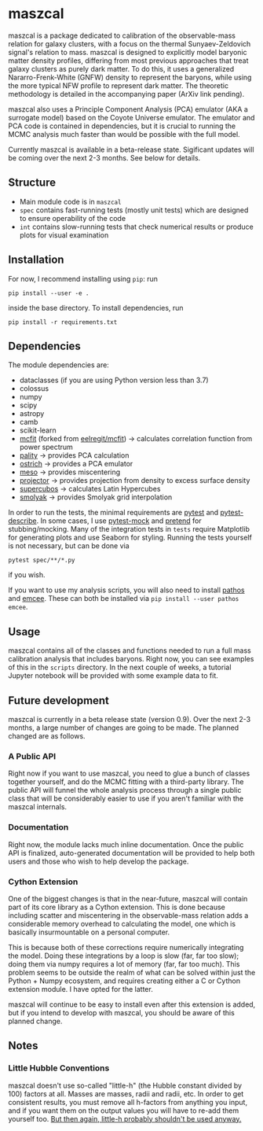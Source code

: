 # maszcal
maszcal is a package dedicated to calibration of the observable-mass relation for galaxy clusters, with a focus on the thermal Sunyaev-Zeldovich signal's relation to mass. maszcal is designed to explicitly model baryonic matter density profiles, differing from most previous approaches that treat galaxy clusters as purely dark matter. To do this, it uses a generalized Nararro-Frenk-White (GNFW) density to represent the baryons, while using the more typical NFW profile to represent dark matter. The theoretic methodology is detailed in the accompanying paper (ArXiv link pending).

maszcal also uses a Principle Component Analysis (PCA) emulator (AKA a surrogate model) based on the Coyote Universe emulator. The emulator and PCA code is contained in dependencies, but it is crucial to running the MCMC analysis much faster than would be possible with the full model.

Currently maszcal is available in a beta-release state. Sigificant updates will be coming over the next 2-3 months. See below for details.

## Structure
- Main module code is in `maszcal`
- `spec` contains fast-running tests (mostly unit tests) which are designed to ensure operability of the code
- `int` contains slow-running tests that check numerical results or produce plots for visual examination

## Installation
For now, I recommend installing using `pip`: run
```
pip install --user -e .
```
inside the base directory. To install dependencies, run
```
pip install -r requirements.txt
```

## Dependencies
The module dependencies are:
- dataclasses (if you are using Python version less than 3.7)
- colossus
- numpy
- scipy
- astropy
- camb
- scikit-learn
- [mcfit](https://github.com/dylancromer/mcfit) (forked from [eelregit/mcfit](https://github.com/eelregit/meso)) -> calculates correlation function from power spectrum
- [pality](https://github.com/dylancromer/pality) -> provides PCA calculation
- [ostrich](https://github.com/dylancromer/ostrich) -> provides a PCA emulator
- [meso](https://github.com/dylancromer/meso) -> provides miscentering
- [projector](https://github.com/dylancromer/projector) -> provides projection from density to excess surface density
- [supercubos](https://github.com/dylancromer/supercubos) -> calculates Latin Hypercubes
- [smolyak](https://github.com/dylancromer/smolyak) -> provides Smolyak grid interpolation

In order to run the tests, the minimal requirements are [pytest](https://pytest.org/en/latest/) and [pytest-describe](https://github.com/ropez/pytest-describe). In some cases, I use [pytest-mock](https://pypi.org/project/pytest-mock/) and [pretend](https://github.com/alex/pretend) for stubbing/mocking. Many of the integration tests in `tests` require Matplotlib for generating plots and use Seaborn for styling. Running the tests yourself is not necessary, but can be done via
```
pytest spec/**/*.py
```
if you wish.

If you want to use my analysis scripts, you will also need to install [pathos](https://github.com/uqfoundation/pathos) and [emcee](https://emcee.readthedocs.io/en/stable/). These can both be installed via `pip install --user pathos emcee`.

## Usage
maszcal contains all of the classes and functions needed to run a full mass calibration analysis that includes baryons. Right now, you can see examples of this in the `scripts` directory. In the next couple of weeks, a tutorial Jupyter notebook will be provided with some example data to fit.

## Future development
maszcal is currently in a beta release state (version 0.9). Over the next 2-3 months, a large number of changes are going to be made. The planned changed are as follows.

### A Public API
Right now if you want to use maszcal, you need to glue a bunch of classes together yourself, and do the MCMC fitting with a third-party library. The public API will funnel the whole analysis process through a single public class that will be considerably easier to use if you aren't familiar with the maszcal internals.

### Documentation
Right now, the module lacks much inline documentation. Once the public API is finalized, auto-generated documentation will be provided to help both users and those who wish to help develop the package.

### Cython Extension
One of the biggest changes is that in the near-future, maszcal will contain part of its core library as a Cython extension. This is done because including scatter and miscentering in the observable-mass relation adds a considerable memory overhead to calculating the model, one which is basically insurmountable on a personal computer. 

This is because both of these corrections require numerically integrating the model. Doing these integrations by a loop is slow (far, far too slow); doing them via  numpy requires a lot of memory (far, far too much). This problem seems to be outside the realm of what can be solved within just the Python + Numpy ecosystem, and requires creating either a C or Cython extension module. I have opted for the latter.

maszcal will continue to be easy to install even after this extension is added, but if you intend to develop with maszcal, you should be aware of this planned change.

## Notes

### Little Hubble Conventions
maszcal doesn't use so-called "little-h" (the Hubble constant divided by 100) factors at all. Masses are masses, radii and radii, etc. In order to get consistent results, you must remove all h-factors from anything you input, and if you want them on the output values you will have to re-add them yourself too. [But then again, little-h probably shouldn't be used anyway.](https://arxiv.org/pdf/1308.4150.pdf)
